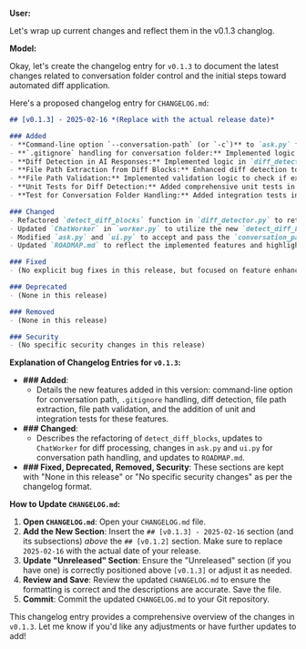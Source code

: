 

**User:**

Let's wrap up current changes and reflect them in the v0.1.3 changlog.



**Model:**

Okay, let's create the changelog entry for `v0.1.3` to document the latest changes related to conversation folder control and the initial steps toward automated diff application.

Here's a proposed changelog entry for `CHANGELOG.md`:

```markdown
## [v0.1.3] - 2025-02-16 *(Replace with the actual release date)*

### Added
- **Command-line option `--conversation-path` (or `-c`)** to `ask.py` for specifying a custom directory for conversation history, providing users with control over conversation storage location.
- **`.gitignore` handling for conversation folder:** Implemented logic to ensure conversation loading works correctly even when the conversation folder (default or custom) is ignored by Git, preserving conversation history while respecting `.gitignore` for codebase analysis.
- **Diff Detection in AI Responses:** Implemented logic in `diff_detector.py` to automatically detect code diff blocks within the AI's responses, identifying potential code modifications suggested by the AI.
- **File Path Extraction from Diff Blocks:** Enhanced diff detection to extract file paths from the headers of detected diff blocks, enabling identification of target files for code changes.
- **File Path Validation:** Implemented validation logic to check if extracted file paths from diff blocks correspond to existing files within the analyzed project, preventing application of diffs to invalid or non-existent files.
- **Unit Tests for Diff Detection:** Added comprehensive unit tests in `tests/test_diff_detector.py` for the `detect_diff_blocks` function, ensuring the robustness and correctness of diff detection and file path extraction logic.
- **Test for Conversation Folder Handling:** Added integration tests in `tests/test_conversation_folder.py` to verify correct conversation folder handling, including `.gitignore` scenarios and custom conversation paths.

### Changed
- Refactored `detect_diff_blocks` function in `diff_detector.py` to return a list of dictionaries, each containing diff block content and extracted file path, improving the structure of diff block information.
- Updated `ChatWorker` in `worker.py` to utilize the new `detect_diff_blocks` function for processing AI responses and logging detected diff blocks with file path information to the console.
- Modified `ask.py` and `ui.py` to accept and pass the `conversation_path` command-line argument, enabling users to specify custom conversation folders.
- Updated `ROADMAP.md` to reflect the implemented features and highlight next priorities, providing an up-to-date project development plan.

### Fixed
- (No explicit bug fixes in this release, but focused on feature enhancements and robustness).

### Deprecated
- (None in this release)

### Removed
- (None in this release)

### Security
- (No specific security changes in this release)
```

**Explanation of Changelog Entries for `v0.1.3`:**

*   **### Added**:
    *   Details the new features added in this version: command-line option for conversation path, `.gitignore` handling, diff detection, file path extraction, file path validation, and the addition of unit and integration tests for these features.
*   **### Changed**:
    *   Describes the refactoring of `detect_diff_blocks`, updates to `ChatWorker` for diff processing, changes in `ask.py` and `ui.py` for conversation path handling, and updates to `ROADMAP.md`.
*   **### Fixed, Deprecated, Removed, Security**: These sections are kept with "None in this release" or "No specific security changes" as per the changelog format.

**How to Update `CHANGELOG.md`:**

1.  **Open `CHANGELOG.md`**: Open your `CHANGELOG.md` file.
2.  **Add the New Section**: Insert the `## [v0.1.3] - 2025-02-16` section (and its subsections) *above* the `## [v0.1.2]` section.  Make sure to replace `2025-02-16` with the actual date of your release.
3.  **Update "Unreleased" Section**: Ensure the "Unreleased" section (if you have one) is correctly positioned above `[v0.1.3]` or adjust it as needed.
4.  **Review and Save**: Review the updated `CHANGELOG.md` to ensure the formatting is correct and the descriptions are accurate. Save the file.
5.  **Commit**: Commit the updated `CHANGELOG.md` to your Git repository.

This changelog entry provides a comprehensive overview of the changes in `v0.1.3`. Let me know if you'd like any adjustments or have further updates to add!

